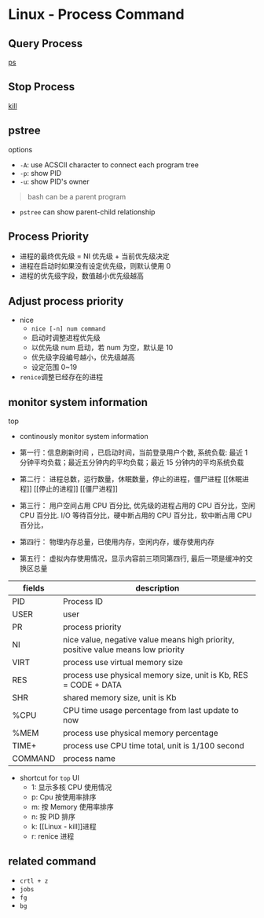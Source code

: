 # Linux - Process Command
## Query Process

[ps](linux-ps.md)

## Stop Process

[kill](linux-kill.md)

## pstree

options

- `-A`: use ACSCII character to connect each program tree
- `-p`: show PID
- `-u`: show PID's owner

> bash can be a parent program

- `pstree` can show parent-child relationship

## Process Priority

- 进程的最终优先级 = NI 优先级 + 当前优先级决定
- 进程在启动时如果没有设定优先级，则默认使用 0
- 进程的优先级字段，数值越小优先级越高

## Adjust process priority

- nice
  - `nice [-n] num command`
  - 启动时调整进程优先级
  - 以优先级 num 启动，若 num 为空，默认是 10
  - 优先级字段编号越小，优先级越高
  - 设定范围 0~19
- `renice`调整已经存在的进程

## monitor system information

top

- continously monitor system information

- 第一行：信息刷新时间 ，已启动时间，当前登录用户个数, 系统负载: 最近 1 分钟平均负载；最近五分钟内的平均负载；最近 15 分钟内的平均系统负载
- 第二行： 进程总数，运行数量，休眠数量，停止的进程，僵尸进程
  [[休眠进程]] [[停止的进程]] [[僵尸进程]]
- 第三行： 用户空间占用 CPU 百分比, 优先级的进程占用的 CPU 百分比，空闲 CPU 百分比. I/O 等待百分比，硬中断占用的 CPU 百分比，软中断占用 CPU 百分比，
- 第四行： 物理内存总量，已使用内存，空闲内存，缓存使用内存
- 第五行： 虚拟内存使用情况，显示内容前三项同第四行, 最后一项是缓冲的交换区总量

| fields  | description                                                  |
| ------- | ------------------------------------------------------------ |
| PID     | Process ID                                                   |
| USER    | user                                                         |
| PR      | process priority                                             |
| NI      | nice value, negative value means high priority, positive value means low priority |
| VIRT    | process use virtual memory size                              |
| RES     | process use physical memory size, unit is Kb, RES = CODE + DATA |
| SHR     | shared memory size, unit is Kb                               |
| %CPU    | CPU time usage percentage from last update to now            |
| %MEM    | process use physical memory percentage                       |
| TIME+   | process use CPU time total, unit is 1/100 second             |
| COMMAND | process name                                                 |


- shortcut for `top` UI
  - 1: 显示多核 CPU 使用情况
  - p: Cpu 按使用率排序
  - m: 按 Memory 使用率排序
  - n: 按 PID 排序
  - k: [[Linux - kill]]进程
  - r: renice 进程

## related command

- `crtl + z`
- `jobs`
- `fg`
- `bg`
